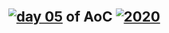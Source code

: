# [![day 05](05)](https://adventofcode.com/day/5) of AoC [![2020](2020)](https://adventofcode.com/2020)
